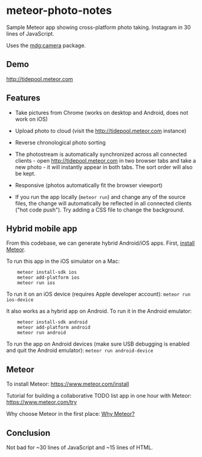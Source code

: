 # meteor-photo-notes

Sample Meteor app showing cross-platform photo taking. Instagram in 30 lines of JavaScript.

Uses the [mdg:camera](https://github.com/meteor/mobile-packages/tree/master/packages/mdg:camera) package.


## Demo

http://tidepool.meteor.com

## Features

* Take pictures from Chrome (works on desktop and Android, does not work on iOS)

* Upload photo to cloud (visit the http://tidepool.meteor.com instance)

* Reverse chronological photo sorting

* The photostream is automatically synchronized across all connected clients - open http://tidepool.meteor.com in two browser tabs and take a new photo - it will instantly appear in both tabs. The sort order will also be kept.

* Responsive (photos automatically fit the browser viewport)

* If you run the app locally (`meteor run`) and change any of the source files, the change will automatically be reflected in all connected clients ("hot code push"). Try adding a CSS file to change the background.


## Hybrid mobile app

From this codebase, we can generate hybrid Android/iOS apps. First, [install Meteor](http://meteor.com/install).

To run this app in the iOS simulator on a Mac:

        meteor install-sdk ios
        meteor add-platform ios
        meteor run ios

To run it on an iOS device (requires Apple developer account): `meteor run ios-device`

It also works as a hybrid app on Android. To run it in the Android emulator:

        meteor install-sdk android
        meteor add-platform android
        meteor run android

To run the app on Android devices (make sure USB debugging is enabled and quit the Android emulator): `meteor run android-device`


## Meteor

To install Meteor: https://www.meteor.com/install

Tutorial for building a collaborative TODO list app in one hour with Meteor: https://www.meteor.com/try

Why choose Meteor in the first place: [Why Meteor?](http://wiki.dandascalescu.com/essays/why_meteor)


## Conclusion

Not bad for ~30 lines of JavaScript and ~15 lines of HTML.
